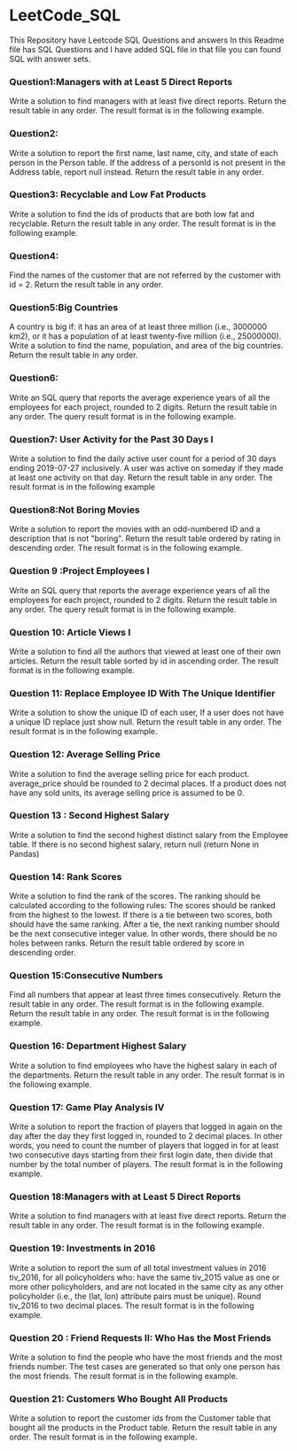 # LeetCode_SQL
This Repository have Leetcode SQL Questions and answers
In this Readme file has SQL Questions and I have added SQL file in that file you can found SQL with answer sets.
### Question1:Managers with at Least 5 Direct Reports
Write a solution to find managers with at least five direct reports.
Return the result table in any order.
The result format is in the following example.
### Question2:
Write a solution to report the first name, last name, city, and state of each person in the Person table. If the address of a personId is not present in the Address table, report null instead.
Return the result table in any order.
### Question3: Recyclable and Low Fat Products
Write a solution to find the ids of products that are both low fat and recyclable.
Return the result table in any order.
The result format is in the following example.
### Question4:
Find the names of the customer that are not referred by the customer with id = 2.
Return the result table in any order.
### Question5:Big Countries
A country is big if:
it has an area of at least three million (i.e., 3000000 km2), or
it has a population of at least twenty-five million (i.e., 25000000).
Write a solution to find the name, population, and area of the big countries.
Return the result table in any order.
### Question6:
Write an SQL query that reports the average experience years of all the employees for each project, rounded to 2 digits.
Return the result table in any order.
The query result format is in the following example.
### Question7: User Activity for the Past 30 Days I
Write a solution to find the daily active user count for a period of 30 days ending 2019-07-27 inclusively. A user was active on someday if they made at least one activity on that day.
Return the result table in any order.
The result format is in the following example
### Question8:Not Boring Movies
Write a solution to report the movies with an odd-numbered ID and a description that is not "boring".
Return the result table ordered by rating in descending order.
The result format is in the following example.
### Question 9 :Project Employees I
Write an SQL query that reports the average experience years of all the employees for each project, rounded to 2 digits.
Return the result table in any order.
The query result format is in the following example.
### Question 10: Article Views I
Write a solution to find all the authors that viewed at least one of their own articles.
Return the result table sorted by id in ascending order.
The result format is in the following example.
### Question 11: Replace Employee ID With The Unique Identifier
Write a solution to show the unique ID of each user, If a user does not have a unique ID replace just show null.
Return the result table in any order.
The result format is in the following example.
### Question 12: Average Selling Price
Write a solution to find the average selling price for each product. average_price should be rounded to 2 decimal places. If a product does not have any sold units, its average selling price is assumed to be 0.
### Question 13 : Second Highest Salary
Write a solution to find the second highest distinct salary from the Employee table. If there is no second highest salary, return null (return None in Pandas)
### Question 14: Rank Scores
Write a solution to find the rank of the scores. The ranking should be calculated according to the following rules:
The scores should be ranked from the highest to the lowest.
If there is a tie between two scores, both should have the same ranking.
After a tie, the next ranking number should be the next consecutive integer value. In other words, there should be no holes between ranks.
Return the result table ordered by score in descending order.
### Question 15:Consecutive Numbers
Find all numbers that appear at least three times consecutively.
Return the result table in any order.
The result format is in the following example.
Return the result table in any order.
The result format is in the following example.
### Question 16:  Department Highest Salary
Write a solution to find employees who have the highest salary in each of the departments.
Return the result table in any order.
The result format is in the following example.
### Question 17:  Game Play Analysis IV
Write a solution to report the fraction of players that logged in again on the day after the day they first logged in, rounded to 2 decimal places. In other words, you need to count the number of players that logged in for at least two consecutive days starting from their first login date, then divide that number by the total number of players.
The result format is in the following example.
### Question 18:Managers with at Least 5 Direct Reports
Write a solution to find managers with at least five direct reports.
Return the result table in any order.
The result format is in the following example.
### Question 19: Investments in 2016
Write a solution to report the sum of all total investment values in 2016 tiv_2016, for all policyholders who:
have the same tiv_2015 value as one or more other policyholders, and
are not located in the same city as any other policyholder (i.e., the (lat, lon) attribute pairs must be unique).
Round tiv_2016 to two decimal places.
The result format is in the following example.
### Question 20 : Friend Requests II: Who Has the Most Friends
Write a solution to find the people who have the most friends and the most friends number.
The test cases are generated so that only one person has the most friends.
The result format is in the following example.
### Question 21: Customers Who Bought All Products
Write a solution to report the customer ids from the Customer table that bought all the products in the Product table.
Return the result table in any order.
The result format is in the following example.
